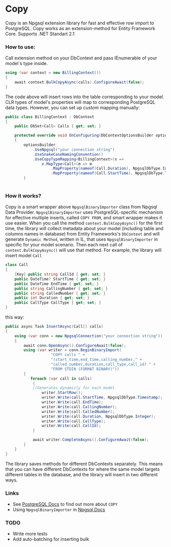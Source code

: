 # Copy

Copy is an Npgsql extension library for fast and effective row import to PostgreSQL.
Copy works as an extension-method for Entity Framework Core.
Supports .NET Standart 2.1 
### How to use:
Call extension method on your DbContext and pass IEnumerable of
your model`s type inside.
```cs
using (var context = new BillingContext())
{
    await context.BulkCopyAsync(calls).ConfigureAwait(false);
}
```
The code above will insert rows into the table corresponding to your model.
CLR types of model's properties will map to corresponding PostgreSQL data types.
However, you can set up custom mapping manually:
```cs
public class BillingContext : DbContext
{
    public DbSet<Call> Calls { get; set; }

    protected override void OnConfiguring(DbContextOptionsBuilder optionsBuilder)
    {
        optionsBuilder
            .UseNpgsql("your connection string")
            .UseSnakeCaseNamingConvention()
            .UseCopyTypeMapping<BillingContext>(x =>
                x.MapType<Call>(m => m
                    .MapProperty(nameof(Call.Duration), NpgsqlDbType.Integer)
                    .MapProperty(nameof(Call.StartTime), NpgsqlDbType.Timestamp)));
        }
    
```
### How it works?
Copy is a smart wrapper above `NpgsqlBinaryImporter` class from Npgsql Data Provider.
`NpgsqlBinaryImporter` uses PostgreSQL-specific mechanism for effective multiple inserts, called `COPY FROM`, and smart wrapper makes it use easier.
When you call the method `context.BulkCopyAsync()` for the first time, the library will collect metadata about your model (including table and columns names in database) from Entity Frameworks's `DbContext` and will generate `Dynamic Method`, written in IL, that uses `NpgsqlBinaryImporter` in specific for your model scenario. Then each next call of `context.BulkCopyAsync()` will use that method. 
For example, the library will insert model `Call` 
```cs
class Call
{
    [Key] public string CallId { get; set; }
    public DateTime? StartTime { get; set; }
    public DateTime EndTime { get; set; }
    public string CallingNumber { get; set; }
    public string CalledNumber { get; set; }
    public int Duration { get; set; }
    public CallType CallType { get; set; }
}
```
this way:
```cs
public async Task InsertAsync(Call[] calls)
{
    using (var conn = new NpgsqlConnection("your connection string"))
    {
        await conn.OpenAsync().ConfigureAwait(false);
        using (var writer = conn.BeginBinaryImport(
                    "COPY calls " +
                    "(start_time,end_time,calling_number," +
                    "called_number,duration,call_type,call_id) " +
                    "FROM STDIN (FORMAT BINARY)"))
        {
           foreach (var call in calls)
            {
            //Generates dynamicly for each model
                writer.StartRow();
                writer.Write(call.StartTime, NpgsqlDbType.Timestamp);
                writer.Write(call.EndTime);
                writer.Write(call.CallingNumber);
                writer.Write(call.CalledNumber);
                writer.Write(call.Duration, NpgsqlDbType.Integer);
                writer.Write(call.CallType);
                writer.Write(call.CallId);
            }

            await writer.CompleteAsync().ConfigureAwait(false);
        }
    }
}
```
The library saves methods for different DbContexts separately. This means that you can have different DbContexts for where the same model targets different tables in the database, and the library will insert in two different ways.

### Links
- See [PostgreSQL Docs](https://www.postgresql.org/docs/current/sql-copy.html) to find out more about `COPY`
- Using `NpgsqlBinaryImporter` in [Npgsql Docs](https://www.npgsql.org/doc/copy.html) 

### TODO
- Write more tests
- Add auto-batching for inserting bulk

